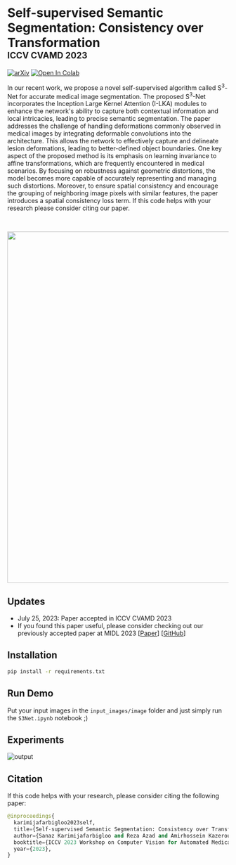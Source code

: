 # Self-supervised Semantic Segmentation: Consistency over Transformation <br> <span style="float: rigth"><sub><sup>ICCV CVAMD 2023</sub></sup></span>

[![arXiv](https://img.shields.io/badge/arXiv-2308.13442-b31b1b.svg)](https://arxiv.org/abs/2309.00143) [![Open In Colab](https://colab.research.google.com/assets/colab-badge.svg)](https://colab.research.google.com/github/mindflow-institue/SSCT/blob/main/S3Net_colab.ipynb)


In our recent work, we propose a novel self-supervised algorithm called S<sup>3</sup>-Net for accurate medical image segmentation. The proposed S<sup>3</sup>-Net incorporates the Inception Large Kernel Attention (I-LKA) modules to enhance the network's ability to capture both contextual information and local intricacies, leading to precise semantic segmentation. The paper addresses the challenge of handling deformations commonly observed in medical images by integrating deformable convolutions into the architecture. This allows the network to effectively capture and delineate lesion deformations, leading to better-defined object boundaries. One key aspect of the proposed method is its emphasis on learning invariance to affine transformations, which are frequently encountered in medical scenarios. By focusing on robustness against geometric distortions, the model becomes more capable of accurately representing and managing such distortions. Moreover, to ensure spatial consistency and encourage the grouping of neighboring image pixels with similar features, the paper introduces a spatial consistency loss term. If this code helps with your research please consider citing our paper.

<br>
<p align="center">
  <img src="https://github.com/mindflow-institue/S3Net/assets/61879630/e19a0cb2-aa7c-487b-a4bd-419c689daa99" width="800">
</p>


## Updates
- July 25, 2023: Paper accepted in ICCV CVAMD 2023  
- If you found this paper useful, please consider checking out our previously accepted paper at MIDL 2023 [[Paper](https://openreview.net/forum?id=pp2raGSU3Wx)] [[GitHub](https://github.com/mindflow-institue/MS-Former)]

## Installation

```bash
pip install -r requirements.txt
```

## Run Demo
Put your input images in the ```input_images/image``` folder and just simply run the ```S3Net.ipynb``` notebook ;)

## Experiments
![output](https://github.com/mindflow-institue/S3Net/assets/61879630/dbdc9e16-2f8d-4d37-bbb7-c079f5a91e32)


## Citation
If this code helps with your research, please consider citing the following paper:
</br>

```python
@inproceedings{
  karimijafarbigloo2023self,
  title={Self-supervised Semantic Segmentation: Consistency over Transformation},
  author={Sanaz Karimijafarbigloo and Reza Azad and Amirhossein Kazerouni and Dorit Merhof},
  booktitle={ICCV 2023 Workshop on Computer Vision for Automated Medical Diagnosis},
  year={2023},
}
```

